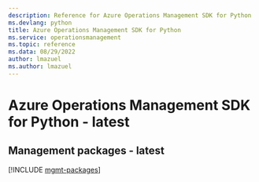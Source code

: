 ```yaml
---
description: Reference for Azure Operations Management SDK for Python
ms.devlang: python
title: Azure Operations Management SDK for Python
ms.service: operationsmanagement
ms.topic: reference
ms.data: 08/29/2022
author: lmazuel
ms.author: lmazuel
---
```

# Azure Operations Management SDK for Python - latest

## Management packages - latest
[!INCLUDE [mgmt-packages](operations-management-mgmt-index.md)]